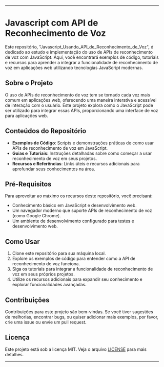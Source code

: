 
---

# Javascript com API de Reconhecimento de Voz

Este repositório, "Javascript_Usando_API_de_Reconhecimento_de_Voz", é dedicado ao estudo e implementação do uso de APIs de reconhecimento de voz com JavaScript. Aqui, você encontrará exemplos de código, tutoriais e recursos para aprender a integrar a funcionalidade de reconhecimento de voz em aplicações web utilizando tecnologias JavaScript modernas.

## Sobre o Projeto

O uso de APIs de reconhecimento de voz tem se tornado cada vez mais comum em aplicações web, oferecendo uma maneira interativa e acessível de interação com o usuário. Este projeto explora como o JavaScript pode ser utilizado para integrar essas APIs, proporcionando uma interface de voz para aplicações web.

## Conteúdos do Repositório

- **Exemplos de Código**: Scripts e demonstrações práticas de como usar APIs de reconhecimento de voz em JavaScript.
- **Guias e Tutoriais**: Instruções detalhadas sobre como começar a usar reconhecimento de voz em seus projetos.
- **Recursos e Referências**: Links úteis e recursos adicionais para aprofundar seus conhecimentos na área.

## Pré-Requisitos

Para aproveitar ao máximo os recursos deste repositório, você precisará:

- Conhecimento básico em JavaScript e desenvolvimento web.
- Um navegador moderno que suporte APIs de reconhecimento de voz (como Google Chrome).
- Um ambiente de desenvolvimento configurado para testes e desenvolvimento web.

## Como Usar

1. Clone este repositório para sua máquina local.
2. Explore os exemplos de código para entender como a API de reconhecimento de voz funciona.
3. Siga os tutoriais para integrar a funcionalidade de reconhecimento de voz em seus próprios projetos.
4. Utilize os recursos adicionais para expandir seu conhecimento e explorar funcionalidades avançadas.

## Contribuições

Contribuições para este projeto são bem-vindas. Se você tiver sugestões de melhorias, encontrar bugs, ou quiser adicionar mais exemplos, por favor, crie uma issue ou envie um pull request.

## Licença

Este projeto está sob a licença MIT. Veja o arquivo [LICENSE](LICENSE) para mais detalhes.

---

